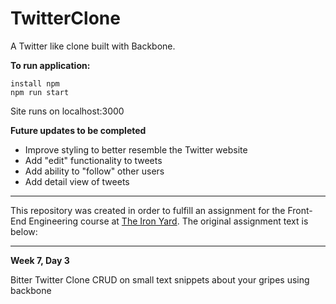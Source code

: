 # TwitterClone
A Twitter like clone built with Backbone.

**To run application:**
```
install npm
npm run start
```
Site runs on localhost:3000

**Future updates to be completed**
* Improve styling to better resemble the Twitter website
* Add "edit" functionality to tweets
* Add ability to "follow" other users
* Add detail view of tweets


----------------------------------

This repository was created in order to fulfill an assignment for the Front-End Engineering course at [The Iron Yard](https://www.theironyard.com/locations/charleston.html "The Iron Yard"). The original assignment text is below:

----------------------------------

**Week 7, Day 3**

Bitter Twitter Clone
CRUD on small text snippets about your gripes using backbone

